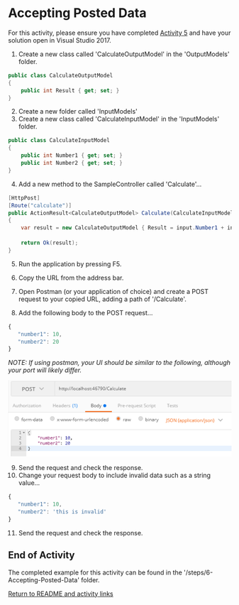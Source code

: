 # Accepting Posted Data

For this activity, please ensure you have completed [Activity 5](5-BindingFromQueryString) and have your solution open in Visual Studio 2017.

1. Create a new class called 'CalculateOutputModel' in the 'OutputModels' folder.

``` csharp
public class CalculateOutputModel
{
    public int Result { get; set; }
}
```

2. Create a new folder called 'InputModels'
3. Create a new class called 'CalculateInputModel' in the 'InputModels' folder.

``` csharp
public class CalculateInputModel
{
    public int Number1 { get; set; }
    public int Number2 { get; set; }
}
```

4. Add a new method to the SampleController called 'Calculate'...

``` csharp
[HttpPost]
[Route("calculate")]
public ActionResult<CalculateOutputModel> Calculate(CalculateInputModel input)
{
    var result = new CalculateOutputModel { Result = input.Number1 + input.Number2 };

    return Ok(result);
}
```

5. Run the application by pressing F5.

6. Copy the URL from the address bar.

7. Open Postman (or your application of choice) and create a POST request to your copied URL, adding a path of '/Calculate'.
8. Add the following body to the POST request...

``` javascript
{
   "number1": 10,
   "number2": 20
}
```

*NOTE: If using postman, your UI should be similar to the following, although your port will likely differ.*

![Postman request](../images/1-PostmanRequest.png "Postman request")

9. Send the request and check the response.
10. Change your request body to include invalid data such as a string value...

``` javascript
{
   "number1": 10,
   "number2": 'this is invalid'
}
```

11. Send the request and check the response.

## End of Activity

The completed example for this activity can be found in the '/steps/6-Accepting-Posted-Data' folder.

[Return to README and activity links](../README.md)